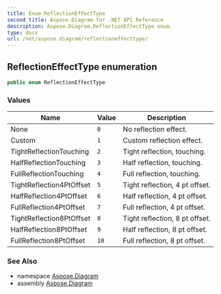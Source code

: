 ```yaml
---
title: Enum ReflectionEffectType
second_title: Aspose.Diagram for .NET API Reference
description: Aspose.Diagram.ReflectionEffectType enum. 
type: docs
url: /net/aspose.diagram/reflectioneffecttype/
---
```

## ReflectionEffectType enumeration

```csharp
public enum ReflectionEffectType
```

### Values

| Name | Value | Description |
| --- | --- | --- |
| None | `0` | No reflection effect. |
| Custom | `1` | Custom reflection effect. |
| TightReflectionTouching | `2` | Tight reflection, touching. |
| HalfReflectionTouching | `3` | Half reflection, touching. |
| FullReflectionTouching | `4` | Full reflection, touching. |
| TightReflection4PtOffset | `5` | Tight reflection, 4 pt offset. |
| HalfReflection4PtOffset | `6` | Half reflection, 4 pt offset. |
| FullReflection4PtOffset | `7` | Full reflection, 4 pt offset. |
| TightReflection8PtOffset | `8` | Tight reflection, 8 pt offset. |
| HalfReflection8PtOffset | `9` | Half reflection, 8 pt offset. |
| FullReflection8PtOffset | `10` | Full reflection, 8 pt offset. |

### See Also

* namespace [Aspose.Diagram](../../aspose.diagram/)
* assembly [Aspose.Diagram](../../)


